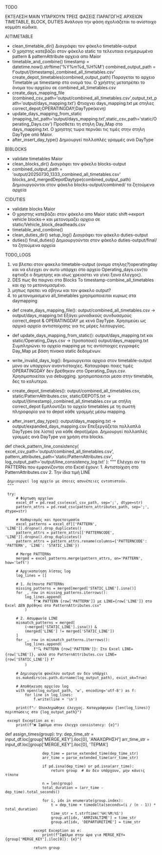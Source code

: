 TODO

ΕΚΤΕΛΕΣΗ MAIN
ΥΠΆΡΧΟΥΝ ΤΡΕΙΣ ΦΑΣΕΙΣ ΠΑΡΑΓΩΓΗΣ ΑΡΧΕΙΩΝ TIMETABLE, BLOCK, DUTIES 
Ανάλογα την φάση σχολιάζεται το ανίστοιχo κομμάτι κώδικα.

A)TIMETABLE
- clean_timetable_dir()
Διαγράφει τον φάκελο timetable-output
- Ο χρηστης κατεβάζει στον φάκελο static τα τελευταια ενημερωμένα pattern & patternAttribute αρχεια απο Maior
- timetable_and_combine()
  timestamp = datetime.now().strftime('%Y%m%d_%H%M')
  combined_output_path = f'output/{timestamp}_combined_all_timetables.csv'
  create_depot_timetables(combined_output_path)
Παραγεται το αρχειο Timetable με timestamp στο ονομά του. Ο χρήστης μετατρέπει το όνομα του αρχείου σε combined_all_timetables.csv
- create_days_mapping_file (combined_csv_path='output/combined_all_timetables.csv',output_txt_path='output/days_mapping.txt')
Φτιαχνει days_mapping.txt με στηλες correct_depot;OPERATINGDAY;DayType(κενη)
- update_days_mapping_from_static (mapping_txt_path='output/days_mapping.txt',static_csv_path='static/Operating_Days.csv')
Προσθετει τη στηλη Day_Map στο days_mapping.txt. Ο χρηστης τωρα περνάει τις τιμές στην στηλη DayType από Maior.
- after_insert_day_type() Δημιουργεί πολλαπλές γραμμές ανά DayType

B)BLOCKS
- validate timetables Maior
- clean_blocks_dir()
Διαγράφει τον φάκελο blocks-output
- combined_output_path = 'output/20250730_1333_combined_all_timetables.csv'
  blocks_and_mergedDepotDaytype(combined_output_path)
Δημιουργούνται στον φάκελο blocks-output/combined/ τα ζητούμενα αρχεία

C)DUTIES
- validate blocks Maior
- Ο χρηστης κατεβάζει στον φάκελο απο Maior static shift->export vehicle blocks-> και μετονομαζει αρχειο σε static/Vehicle_block_deadheads.csv 
- timetable_and_combine()
- clean_duties_dir()
  setup_log()
Διαγράφει τον φάκελο duties-output 
- duties()
  final_duties()
Δημιουργούνται στον φάκελο duties-output/final/ τα ζητούμενα αρχεία







TODO_LOGS
1. να βλεπει στoν φακελο timetable-output (ονομα στηλης?)operatingday και να ελεγχει αν αυτο υπάρχει στο αρχείο Operating_days.csv(το εφτιαξε ο δημητρης και ισως χρειαστει να γίνει ξανα έλεγχος).
2. DES πως θα παιρνει στα Blocks Το timestamp-combine_all_timetables και οχι το μετονομασμένο.
3. μηπως πρεπει να σβηνω και τον φακελο output?
4. το μετονομασμενο all_timetables χρησιμοποιειται κυριως στα daymapping






- def create_days_mapping_file():
  output/combined_all_timetables.csv -> output/days_mapping.txt
Εξάγει μοναδικούς συνδυασμούς correct_depot & OPERATINGDAY με κενό DayType. Χρησιμεύει ως αρχικό αρχείο αντιστοίχισης για τις μέρες λειτουργίας.

- def update_days_mapping_from_static():
  output/days_mapping.txt και static/Operating_Days.csv -> (τροποποιεί) output/days_mapping.txt
Συμπληρώνει το αρχείο mapping με τις αντίστοιχες εγγραφές Day_Map με βάση πίνακα static δεδομένων.

- write_invalid_days_log():
  δημιουργειται αρχειο στον timetable-output μονο αν υπαρχουν αναντιστοιχίες.
  Καταγράφει ποιες τιμές OPERATINGDAY δεν βρέθηκαν στο Operating_Days.csv. Χρησιμοποιείται για debugging.
  χρησιμοποιειται μεσα στην timetable, δες το καλυτερα.

- create_depot_timetables():
  output/combined_all_timetables.csv, static/PatternAttributes.csv, static/DEPOTS.txt -> output/{timestamp}_combined_all_timetables.csv με στήλη correct_depot
Εμπλουτίζει το αρχείο timetables με τη σωστή πληροφορία για το depot κάθε γραμμής μέσω mapping.

- after_insert_day_type(): 
output/days_mapping.txt -> output/expanded_days_mapping.csv
Επεξεργάζεται πολλαπλά DayTypes (σε λίστα) για κάθε depot/μέρα. Δημιουργεί πολλαπλές γραμμές ανά DayType για χρήση στα blocks.













 def check_pattern_line_consistency(
     excel_csv_path='output/combined_all_timetables.csv',
     pattern_attributes_path='static/PatternAttributes.csv',
     log_output_path='output/line_consistency_log.txt'
 ):
     """
     Ελέγχει αν τα PATTERNs που εμφανίζονται στο Excel έχουν:
     1. Αντιστοίχιση στο PatternAttributes.csv
     2. Την ίδια τιμή LINE

     Δημιουργεί log αρχείο με όποιες ασυνέπειες εντοπιστούν.
     """

     try:
         # Φόρτωση αρχείων
         excel_df = pd.read_csv(excel_csv_path, sep=';', dtype=str)
         pattern_attrs = pd.read_csv(pattern_attributes_path, sep=';', dtype=str)

         # Καθαρισμός και προετοιμασία
         excel_patterns = excel_df[['PATTERN', 'LINE']].dropna().drop_duplicates()
         pattern_attrs = pattern_attrs[['PATTERNCODE', 'LINE']].dropna().drop_duplicates()
         pattern_attrs = pattern_attrs.rename(columns={'PATTERNCODE': 'PATTERN', 'LINE': 'STATIC_LINE'})

         # Merge PATTERNs
         merged = excel_patterns.merge(pattern_attrs, on='PATTERN', how='left')

         # Αρχικοποίηση λίστας log
         log_lines = []

         # 1. Λείποντα PATTERNs
         missing_patterns = merged[merged['STATIC_LINE'].isna()]
         for _, row in missing_patterns.iterrows():
             log_lines.append(
                 f"❌ PATTERN {row['PATTERN']} με LINE={row['LINE']} στο Excel ΔΕΝ βρέθηκε στο PatternAttributes.csv"
             )

         # 2. Ασυμφωνία LINE
         mismatch_patterns = merged[
             (~merged['STATIC_LINE'].isna()) &
             (merged['LINE'] != merged['STATIC_LINE'])
         ]
         for _, row in mismatch_patterns.iterrows():
             log_lines.append(
                 f"🔍 PATTERN {row['PATTERN']}: Στο Excel LINE={row['LINE']}, αλλά στο PatternAttributes.csv LINE={row['STATIC_LINE']} ❗"
             )

         # Δημιουργία φακέλου output αν δεν υπάρχει
         os.makedirs(os.path.dirname(log_output_path), exist_ok=True)

         # Αποθήκευση αρχείου log
         with open(log_output_path, 'w', encoding='utf-8') as f:
             for line in log_lines:
                 f.write(line + '\n')

         print(f"✅ Ολοκληρώθηκε έλεγχος. Καταγράφηκαν {len(log_lines)} περιπτώσεις στο {log_output_path}")

     except Exception as e:
         print(f"❌ Σφάλμα στον έλεγχο consistency: {e}")








def assign_times(group):
                 try:
                     dep_time_str = input_df.loc[group['MERGE_KEY'].iloc[0], 'ΑΝΑΧΩΡΗΣΗ']
                     arr_time_str = input_df.loc[group['MERGE_KEY'].iloc[0], 'ΤΕΡΜΑ']
            
                     dep_time = parse_extended_time(dep_time_str)
                     arr_time = parse_extended_time(arr_time_str)
            
                     if pd.isna(dep_time) or pd.isna(arr_time):
                         return group  # Αν δεν υπάρχουν, μην κάνεις τίποτα
            
                     n = len(group)
                     total_duration = (arr_time - dep_time).total_seconds()
            
                     for i, idx in enumerate(group.index):
                         t = dep_time + timedelta(seconds=(i / (n - 1)) * total_duration)
                         time_str = t.strftime('%H:%M:%S')
                         group.at[idx, 'ARRIVALTIME'] = time_str
                         group.at[idx, 'DEPARTURETIME'] = time_str
            
                 except Exception as e:
                     print(f"Σφάλμα στην ώρα για MERGE_KEY={group['MERGE_KEY'].iloc[0]}: {e}")
            
                 return group


